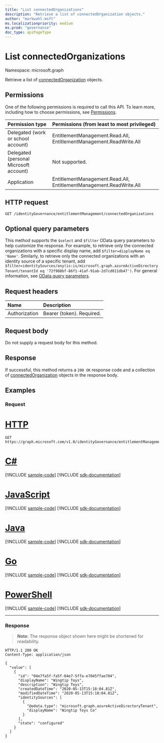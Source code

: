 ```yaml
---
title: "List connectedOrganizations"
description: "Retrieve a list of connectedOrganization objects."
author: "markwahl-msft"
ms.localizationpriority: medium
ms.prod: "governance"
doc_type: apiPageType
---
```

# List connectedOrganizations

Namespace: microsoft.graph


Retrieve a list of [connectedOrganization](../resources/connectedorganization.md) objects.

## Permissions

One of the following permissions is required to call this API. To learn more, including how to choose permissions, see [Permissions](/graph/permissions-reference).

|Permission type|Permissions (from least to most privileged)|
|:---|:---|
| Delegated (work or school account)     | EntitlementManagement.Read.All, EntitlementManagement.ReadWrite.All |
| Delegated (personal Microsoft account) | Not supported. |
| Application                            | EntitlementManagement.Read.All, EntitlementManagement.ReadWrite.All |

## HTTP request

<!-- {
  "blockType": "ignored"
}
-->
``` http
GET /identityGovernance/entitlementManagement/connectedOrganizations
```

## Optional query parameters
This method supports the `$select` and `$filter` OData query parameters to help customize the response. For example, to retrieve only the connected organizations with a specific display name, add `$filter=displayName eq 'Name'`. Similarly, to retrieve only the connected organizations with an identity source of a specific tenant, add `$filter=identitySources/any(is:is/microsoft.graph.azureActiveDirectoryTenant/tenantId eq '72f988bf-86f1-41af-91ab-2d7cd011db47')`. For general information, see [OData query parameters](/graph/query-parameters).

## Request headers
|Name|Description|
|:---|:---|
|Authorization|Bearer {token}. Required.|

## Request body
Do not supply a request body for this method.

## Response

If successful, this method returns a `200 OK` response code and a collection of [connectedOrganization](../resources/connectedorganization.md) objects in the response body.

## Examples

### Request


# [HTTP](#tab/http)
<!-- {
  "blockType": "request",
  "name": "list_connectedorganization"
}
-->
``` http
GET https://graph.microsoft.com/v1.0/identityGovernance/entitlementManagement/connectedOrganizations
```

# [C#](#tab/csharp)
[!INCLUDE [sample-code](../includes/snippets/csharp/list-connectedorganization-csharp-snippets.md)]
[!INCLUDE [sdk-documentation](../includes/snippets/snippets-sdk-documentation-link.md)]

# [JavaScript](#tab/javascript)
[!INCLUDE [sample-code](../includes/snippets/javascript/list-connectedorganization-javascript-snippets.md)]
[!INCLUDE [sdk-documentation](../includes/snippets/snippets-sdk-documentation-link.md)]

# [Java](#tab/java)
[!INCLUDE [sample-code](../includes/snippets/java/list-connectedorganization-java-snippets.md)]
[!INCLUDE [sdk-documentation](../includes/snippets/snippets-sdk-documentation-link.md)]

# [Go](#tab/go)
[!INCLUDE [sample-code](../includes/snippets/go/list-connectedorganization-go-snippets.md)]
[!INCLUDE [sdk-documentation](../includes/snippets/snippets-sdk-documentation-link.md)]

# [PowerShell](#tab/powershell)
[!INCLUDE [sample-code](../includes/snippets/powershell/list-connectedorganization-powershell-snippets.md)]
[!INCLUDE [sdk-documentation](../includes/snippets/snippets-sdk-documentation-link.md)]

---


### Response

>**Note:** The response object shown here might be shortened for readability.
<!-- {
  "blockType": "response",
  "truncated": true,
  "@odata.type": "Collection(microsoft.graph.connectedOrganization)"
}
-->
``` http
HTTP/1.1 200 OK
Content-Type: application/json

{
  "value": [
    {
      "id": "04e7fa5f-fa5f-04e7-5ffa-e7045ffae704",
      "displayName": "Wingtip Toys",
      "description": "Wingtip Toys",
      "createdDateTime": "2020-05-13T15:18:04.81Z",
      "modifiedDateTime": "2020-05-13T15:18:04.81Z",
      "identitySources": [
        {
          "@odata.type": "microsoft.graph.azureActiveDirectoryTenant",
          "displayName": "Wingtip Toys Co"
        }
      ],
      "state": "configured"
    }
  ]
}
```

